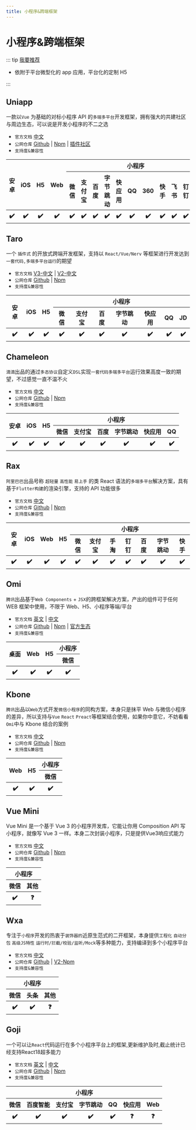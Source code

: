 ```yaml
---
title: 小程序&跨端框架
---
```


# 小程序&跨端框架

::: tip [我要推荐](https://github.com/itmanyong/web-resources/edit/master/docs/platform/fc/framework/mp.md)

-   依附于平台微型化的 app 应用，平台化的定制 H5

:::

## Uniapp <ProjectBadge starts='dcloudio/uni-app' version='@dcloudio/uni-i18n' />

一款以`Vue` 为基础的对标小程序 API 的`多端多平台`开发框架，拥有强大的共建社区与周边生态，可以说是开发小程序的不二之选

-   `官方文档` [中文](https://uniapp.dcloud.net.cn/)
-   `公网仓库` [Github](https://github.com/dcloudio/uni-app) | [Npm](https://www.npmjs.com/search?q=%40dcloudio) | [插件社区](https://ext.dcloud.net.cn/)
-   `支持度&兼容性`
<table class='mini_table'>
    <thead>
        <tr>
            <th rowspan='2'>安卓</th>
            <th rowspan='2'>iOS</th>
            <th rowspan='2'>H5</th>
            <th rowspan='2'>Web</th>
            <th colspan='11'>小程序</th>
        </tr>
        <tr>
            <th>微信</th>
            <th>支付宝</th>
            <th>百度</th>
            <th>字节跳动</th>
            <th>快应用</th>
            <th>QQ</th>
            <th>360</th>
            <th>快手</th>
            <th>飞书</th>
            <th>钉钉</th>
            <th>JD</th>
        </tr>
    </thead>
    <tbody>
        <tr>
            <th>✔️</th>
            <th>✔️</th>
            <th>✔️</th>
            <th>✔️</th>
            <th>✔️</th>
            <th>✔️</th>
            <th>✔️</th>
            <th>✔️</th>
            <th>✔️</th>
            <th>✔️</th>
            <th>✔️</th>
            <th>✔️</th>
            <th>✔️</th>
            <th>✔️</th>
            <th>✔️</th>
        </tr>
    </tbody>
</table>

## Taro <ProjectBadge starts='NervJS/taro' version='@tarojs/cli' />

一个 `插件式` 的开放式跨端开发框架，支持以 `React/Vue/Nerv` 等框架进行开发达到`一套代码,多端多平台运行`的期望

-   `官方文档` [V3-中文](https://taro.jd.com/) | [V2-中文](https://taro-docs.jd.com/docs/2.x/)
-   `公网仓库` [Github](https://github.com/NervJS/taro) | [Npm](https://www.npmjs.com/package/@tarojs/cli)
-   `支持度&兼容性`
<table class='mini_table'>
    <thead>
        <tr>
            <th rowspan='2'>安卓</th>
            <th rowspan='2'>iOS</th>
            <th rowspan='2'>H5</th>
            <th colspan='11'>小程序</th>
        </tr>
        <tr>
            <th>微信</th>
            <th>支付宝</th>
            <th>百度</th>
            <th>字节跳动</th>
            <th>快应用</th>
            <th>QQ</th>
            <th>JD</th>
        </tr>
    </thead>
    <tbody>
        <tr>
            <th>✔️</th>
            <th>✔️</th>
            <th>✔️</th>
            <th>✔️</th>
            <th>✔️</th>
            <th>✔️</th>
            <th>✔️</th>
            <th>✔️</th>
            <th>✔️</th>
            <th>✔️</th>
        </tr>
    </tbody>
</table>

## Chameleon <ProjectBadge starts='didi/chameleon' version='chameleon-tool' />

`滴滴`出品的通过`多态协议`自定义`DSL`实现`一套代码多端多平台`运行效果高度一致的期望，不过感觉一直不温不火

-   `官方文档` [中文](https://cml.js.org/#/)
-   `公网仓库` [Github](https://github.com/didi/chameleon) | [Npm](https://www.npmjs.com/package/chameleon-tool)
-   `支持度&兼容性`
<table class='mini_table'>
    <thead>
        <tr>
            <th rowspan='2'>安卓</th>
            <th rowspan='2'>iOS</th>
            <th rowspan='2'>H5</th>
            <th colspan='11'>小程序</th>
        </tr>
        <tr>
            <th>微信</th>
            <th>支付宝</th>
            <th>百度</th>
            <th>字节跳动</th>
            <th>快应用</th>
            <th>QQ</th>
        </tr>
    </thead>
    <tbody>
        <tr>
            <th>✔️</th>
            <th>✔️</th>
            <th>✔️</th>
            <th>✔️</th>
            <th>✔️</th>
            <th>✔️</th>
            <th>✔️</th>
            <th>✔️</th>
            <th>✔️</th>
        </tr>
    </tbody>
</table>

## Rax <ProjectBadge starts='alibaba/rax' version='rax' />

`阿里巴巴`出品号称 `超轻量` `高性能` `易上手` 的类 React 语法的`多端多平台`解决方案，具有基于`Flutter构建`的渲染引擎，支持的 API 功能很多

-   `官方文档` [中文](https://rax.js.org/)
-   `公网仓库` [Github](https://github.com/alibaba/rax) | [Npm](https://www.npmjs.com/package/rax)
-   `支持度&兼容性`
<table class='mini_table'>
    <thead>
        <tr>
            <th rowspan='2'>安卓</th>
            <th rowspan='2'>iOS</th>
            <th rowspan='2'>Web</th>
            <th rowspan='2'>H5</th>
            <th colspan='11'>小程序</th>
        </tr>
        <tr>
            <th>微信</th>
            <th>支付宝</th>
            <th>手淘</th>
            <th>钉钉</th>
            <th>百度</th>
            <th>字节跳动</th>
            <th>快手</th>
        </tr>
    </thead>
    <tbody>
        <tr>
            <th>✔️</th>
            <th>✔️</th>
            <th>✔️</th>
            <th>✔️</th>
            <th>✔️</th>
            <th>✔️</th>
            <th>✔️</th>
            <th>✔️</th>
            <th>✔️</th>
            <th>✔️</th>
            <th>✔️</th>
        </tr>
    </tbody>
</table>

## Omi <ProjectBadge starts='Tencent/omi' version='omi-cli' />

`腾讯`出品基于`Web Components` + `JSX`的跨框架解决方案，产出的组件可于任何 WEB 框架中使用，不限于 Web、H5、小程序等端/平台

-   `官方文档` [英文](https://tencent.github.io/omi/site/docs/index.html) | [中文](https://tencent.github.io/omi/site/docs/cn.html)
-   `公网仓库` [Github](https://github.com/Tencent/omi) | [Npm](https://www.npmjs.com/package/omi-cli) | [官方生态](https://tencent.github.io/omi/)
-   `支持度&兼容性`
<table class='mini_table'>
    <thead>
        <tr>
            <th rowspan='2'>桌面</th>
            <th rowspan='2'>Web</th>
            <th rowspan='2'>H5</th>
            <th colspan='11'>小程序</th>
        </tr>
        <tr>
            <th>微信</th>
        </tr>
    </thead>
    <tbody>
        <tr>
            <th>✔️</th>
            <th>✔️</th>
            <th>✔️</th>
            <th>✔️</th>
        </tr>
    </tbody>
</table>

## Kbone <ProjectBadge starts='Tencent/kbone' version='kbone-cli' />

`腾讯`出品以`Web`方式开发`微信小程序`的同构方案，本身只是抹平 Web 与微信小程序的差异，所以支持与`Vue` `React` `Preact`等框架结合使用，如果你中意它，不妨看看 `Omi`中与 Kbone 结合的案例

-   `官方文档` [中文](https://wechat-miniprogram.github.io/kbone/docs/)
-   `公网仓库` [Github](https://github.com/Tencent/kbone) | [Npm](https://www.npmjs.com/package/kbone-cli)
-   `支持度&兼容性`
<table class='mini_table'>
    <thead>
        <tr>
            <th rowspan='2'>Web</th>
            <th rowspan='2'>H5</th>
            <th colspan='11'>小程序</th>
        </tr>
        <tr>
            <th>微信</th>
        </tr>
    </thead>
    <tbody>
        <tr>
            <th>✔️</th>
            <th>✔️</th>
            <th>✔️</th>
        </tr>
    </tbody>
</table>


## Vue Mini <ProjectBadge starts='vue-mini/vue-mini' version='@vue-mini/wechat' />

Vue Mini 是一个基于 Vue 3 的小程序开发库，它能让你用 Composition API 写小程序，就像写 Vue 3 一样。本身二次封装小程序，只是提供Vue3响应式能力

-   `官方文档` [中文](https://vuemini.org/guide/)
-   `公网仓库` [Github](https://github.com/vue-mini/vue-mini) | [Npm](https://www.npmjs.com/package/@vue-mini/wechat)
-   `支持度&兼容性`
<table class='mini_table'>
    <thead>
        <tr>
            <th colspan='2'>小程序</th>
        </tr>
        <tr>
            <th>微信</th>
            <th>其他</th>
        </tr>
    </thead>
    <tbody>
        <tr>
            <th>✔️</th>
            <th>❓</th>
        </tr>
    </tbody>
</table>


## Wxa <ProjectBadge starts='WeBankFinTech/wxa' version='@wxa/cli2' />

专注于`小程序`开发的热衷于`装饰器的`近原生范式的二开框架，本身提供`工程化` `自动分包` `高级JS特性` `运行时/拦截/校验/监听/Mock`等多种能力，支持编译到多个小程序平台

-   `官方文档` [中文](https://webank.gitee.io/wxa/)
-   `公网仓库` [Github](https://github.com/WeBankFinTech/wxa) | [V2-Npm](https://www.npmjs.com/package/@wxa/cli2)
-   `支持度&兼容性`
<table class='mini_table'>
    <thead>
        <tr>
            <th colspan='3'>小程序</th>
        </tr>
        <tr>
            <th>微信</th>
            <th>头条</th>
            <th>其他</th>
        </tr>
    </thead>
    <tbody>
        <tr>
            <th>✔️</th>
            <th>✔️</th>
            <th>❓</th>
        </tr>
    </tbody>
</table>


## Goji <ProjectBadge starts='airbnb/goji-js' version='@goji/core' />

一个可以让`React`代码运行在多个小程序平台上的框架,更新维护及时,截止统计已经支持React18超多能力

-   `官方文档` [英文](https://goji.js.org/) | [中文](https://goji.js.org/zh/)
-   `公网仓库` [Github](https://github.com/airbnb/goji-js) | [Npm](https://www.npmjs.com/package/@goji/core)
-   `支持度&兼容性`
<table class='mini_table'>
    <thead>
        <tr>
            <th colspan='7'>小程序</th>
        </tr>
        <tr>
            <th>微信</th>
            <th>百度智能</th>
            <th>支付宝</th>
            <th>字节跳动</th>
            <th>QQ</th>
            <th>快应用</th>
            <th>Web</th>
        </tr>
    </thead>
    <tbody>
        <tr>
            <th>✔️</th>
            <th>✔️</th>
            <th>✔️</th>
            <th>✔️</th>
            <th>✔️</th>
            <th>❓</th>
            <th>❓</th>
        </tr>
    </tbody>
</table>
